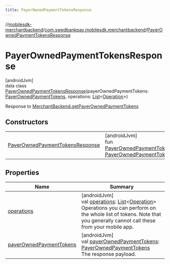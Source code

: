 ```yaml
---
title: PayerOwnedPaymentTokensResponse
---
```

//[mobilesdk-merchantbackend](../../../index.html)/[com.swedbankpay.mobilesdk.merchantbackend](../index.html)/[PayerOwnedPaymentTokensResponse](index.html)



# PayerOwnedPaymentTokensResponse



[androidJvm]\
data class [PayerOwnedPaymentTokensResponse](index.html)(payerOwnedPaymentTokens: [PayerOwnedPaymentTokens](../-payer-owned-payment-tokens/index.html), operations: [List](https://kotlinlang.org/api/latest/jvm/stdlib/kotlin.collections/-list/index.html)&lt;[Operation](../-operation/index.html)&gt;)

Response to [MerchantBackend.getPayerOwnedPaymentTokens](../-merchant-backend/get-payer-owned-payment-tokens.html)



## Constructors


| | |
|---|---|
| [PayerOwnedPaymentTokensResponse](-payer-owned-payment-tokens-response.html) | [androidJvm]<br>fun [PayerOwnedPaymentTokensResponse](-payer-owned-payment-tokens-response.html)(payerOwnedPaymentTokens: [PayerOwnedPaymentTokens](../-payer-owned-payment-tokens/index.html), operations: [List](https://kotlinlang.org/api/latest/jvm/stdlib/kotlin.collections/-list/index.html)&lt;[Operation](../-operation/index.html)&gt;) |


## Properties


| Name | Summary |
|---|---|
| [operations](operations.html) | [androidJvm]<br>val [operations](operations.html): [List](https://kotlinlang.org/api/latest/jvm/stdlib/kotlin.collections/-list/index.html)&lt;[Operation](../-operation/index.html)&gt;<br>Operations you can perform on the whole list of tokens. Note that you generally cannot call these from your mobile app. |
| [payerOwnedPaymentTokens](payer-owned-payment-tokens.html) | [androidJvm]<br>val [payerOwnedPaymentTokens](payer-owned-payment-tokens.html): [PayerOwnedPaymentTokens](../-payer-owned-payment-tokens/index.html)<br>The response payload. |

